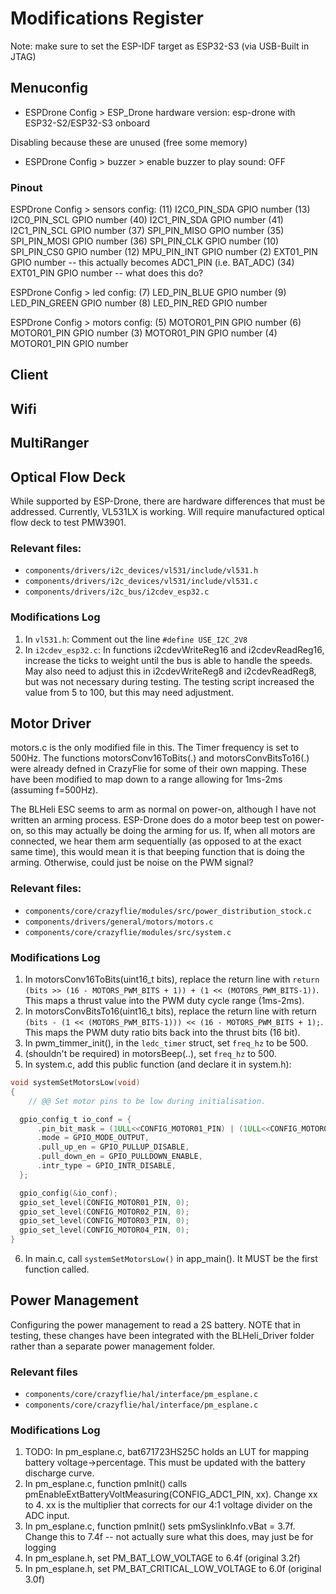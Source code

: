 # Modifications Register
Note: make sure to set the ESP-IDF target as ESP32-S3 (via USB-Built in JTAG)

## Menuconfig
- ESPDrone Config > ESP_Drone hardware version: esp-drone with ESP32-S2/ESP32-S3 onboard

Disabling because these are unused (free some memory)
- ESPDrone Config > buzzer > enable buzzer to play sound: OFF

### Pinout
ESPDrone Config > sensors config:
(11) I2C0_PIN_SDA GPIO number
(13) I2C0_PIN_SCL GPIO number
(40) I2C1_PIN_SDA GPIO number
(41) I2C1_PIN_SCL GPIO number
(37) SPI_PIN_MISO GPIO number
(35) SPI_PIN_MOSI GPIO number
(36) SPI_PIN_CLK GPIO number
(10) SPI_PIN_CS0 GPIO number
(12) MPU_PIN_INT GPIO number
(2) EXT01_PIN GPIO number -- this actually becomes ADC1_PIN (i.e. BAT_ADC)
(34) EXT01_PIN GPIO number -- what does this do?

ESPDrone Config > led config:
(7) LED_PIN_BLUE GPIO number
(9) LED_PIN_GREEN GPIO number
(8) LED_PIN_RED GPIO number

ESPDrone Config > motors config:
(5) MOTOR01_PIN GPIO number
(6) MOTOR01_PIN GPIO number
(3) MOTOR01_PIN GPIO number
(4) MOTOR01_PIN GPIO number

## Client

## Wifi

## MultiRanger

## Optical Flow Deck
While supported by ESP-Drone, there are hardware differences that must be addressed. Currently, VL531LX is working. Will require manufactured optical flow deck to test PMW3901.

### Relevant files:
- `components/drivers/i2c_devices/vl531/include/vl531.h`
- `components/drivers/i2c_devices/vl531/include/vl531.c`
- `components/drivers/i2c_bus/i2cdev_esp32.c`

### Modifications Log
1. In `vl531.h`: Comment out the line `#define USE_I2C_2V8`
2. In `i2cdev_esp32.c`: In functions i2cdevWriteReg16 and i2cdevReadReg16, increase the ticks to weight until the bus is able to handle the speeds. May also need to adjust this in i2cdevWriteReg8 and i2cdevReadReg8, but was not necessary during testing. The testing script increased the value from 5 to 100, but this may need adjustment. 

## Motor Driver
motors.c is the only modified file in this. The Timer frequency is set to 500Hz. The functions motorsConv16ToBits(.) and motorsConvBitsTo16(.) were already defned in CrazyFlie for some of their own mapping. These have been modified to map down to a range allowing for 1ms-2ms (assuming f=500Hz).

The BLHeli ESC seems to arm as normal on power-on, although I have not written an arming process. ESP-Drone does do a motor beep test on power-on, so this may actually be doing the arming for us. If, when all motors are connected, we hear them arm sequentially (as opposed to at the exact same time), this would mean it is that beeping function that is doing the arming. Otherwise, could just be noise on the PWM signal?

### Relevant files:
- `components/core/crazyflie/modules/src/power_distribution_stock.c`
- `components/drivers/general/motors/motors.c`
- `components/core/crazyflie/modules/src/system.c`

### Modifications Log
1. In motorsConv16ToBits(uint16_t bits), replace the return line with `return (bits >> (16 - MOTORS_PWM_BITS + 1)) + (1 << (MOTORS_PWM_BITS-1))`. This maps a thrust value into the PWM duty cycle range (1ms-2ms).
2. In motorsConvBitsTo16(uint16_t bits), replace the return line with return `(bits - (1 << (MOTORS_PWM_BITS-1))) << (16 - MOTORS_PWM_BITS + 1);`. This maps the PWM duty ratio bits back into the thrust bits (16 bit).
3. In pwm_timmer_init(), in the `ledc_timer` struct, set `freq_hz` to be 500.
4. (shouldn't be required) in motorsBeep(..), set `freq_hz` to 500.
5. In system.c, add this public function (and declare it in system.h):
```c
void systemSetMotorsLow(void)
{
    // @@ Set motor pins to be low during initialisation.

  gpio_config_t io_conf = {
      .pin_bit_mask = (1ULL<<CONFIG_MOTOR01_PIN) | (1ULL<<CONFIG_MOTOR02_PIN) | (1ULL<<CONFIG_MOTOR03_PIN) | (1ULL<<CONFIG_MOTOR04_PIN), // @@ change 6 to whatever motor pin is
      .mode = GPIO_MODE_OUTPUT, 
      .pull_up_en = GPIO_PULLUP_DISABLE,
      .pull_down_en = GPIO_PULLDOWN_ENABLE,
      .intr_type = GPIO_INTR_DISABLE,
  };

  gpio_config(&io_conf);
  gpio_set_level(CONFIG_MOTOR01_PIN, 0);
  gpio_set_level(CONFIG_MOTOR02_PIN, 0);
  gpio_set_level(CONFIG_MOTOR03_PIN, 0);
  gpio_set_level(CONFIG_MOTOR04_PIN, 0);
}
```
6. In main.c, call `systemSetMotorsLow()` in app_main(). It MUST be the first function called.


## Power Management
Configuring the power management to read a 2S battery. NOTE that in testing, these changes have been integrated with the BLHeli_Driver folder rather than a separate power management folder.

### Relevant files
- `components/core/crazyflie/hal/interface/pm_esplane.c`
- `components/core/crazyflie/hal/interface/pm_esplane.c`

### Modifications Log
1. TODO: In pm_esplane.c, bat671723HS25C holds an LUT for mapping battery voltage->percentage. This must be updated with the battery discharge curve.
2. In pm_esplane.c, function pmInit() calls pmEnableExtBatteryVoltMeasuring(CONFIG_ADC1_PIN, xx). Change xx to 4. xx is the multiplier that corrects for our 4:1 voltage divider on the ADC input.
3. In pm_esplane.c, function pmInit() sets pmSyslinkInfo.vBat = 3.7f. Change this to 7.4f -- not actually sure what this does, may just be for logging
4. In pm_esplane.h, set PM_BAT_LOW_VOLTAGE  to 6.4f (original 3.2f)
5. In pm_esplane.h, set PM_BAT_CRITICAL_LOW_VOLTAGE to 6.0f (original 3.0f)


